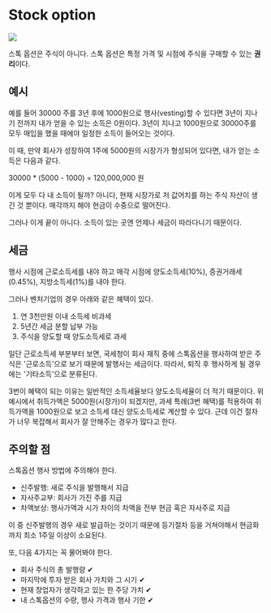 # Stock option

[![](https://blog.kakaocdn.net/dn/OP5BH/btqIw0dn75N/UMwxSyjONWWfuqAIVUBSC0/img.jpg)](https://blog.daum.net/kmbc/1197)

스톡 옵션은 주식이 아니다. 스톡 옵션은 특정 가격 및 시점에 주식을 구매할 수 있는 **권리**이다.

## 예시

예를 들어 30000 주를 3년 후에 1000원으로 행사(vesting)할 수 있다면 3년이 지나기 전까지 내가 얻을 수 있는 소득은 0원이다.
3년이 지나고 1000원으로 30000주를 모두 매입을 했을 때에야 일정한 소득이 들어오는 것이다.

이 때, 만약 회사가 성장하여 1주에 5000원의 시장가가 형성되어 있다면, 내가 얻는 소득은 다음과 같다.

30000 * (5000 - 1000) = 120,000,000 원

이게 모두 다 내 소득이 될까? 아니다, 현재 시장가로 저 값어치를 하는 주식 자산이 생긴 것 뿐이다. 매각까지 해야 현금이 수중으로 떨어진다.

그러나 이게 끝이 아니다. 소득이 있는 곳엔 언제나 세금이 따라다니기 때문이다.

## 세금

행사 시점에 근로소득세를 내야 하고 매각 시점에 양도소득세(10%), 증권거래세(0.45%), 지방소득세(1%)를 내야 한다.

그러나 벤처기업의 경우 아래와 같은 혜택이 있다.

1. 연 3천만원 이내 소득세 비과세
2. 5년간 세금 분할 납부 가능
3. 주식을 양도할 때 양도소득세로 과세

일단 근로소득세 부분부터 보면, 국세청이 회사 재직 중에 스톡옵션을 행사하여 받은 주식은 '근로소득'으로 보기 때문에 발행사는 세금이다.
따라서, 퇴직 후 행사하게 될 경우에는 '기타소득'으로 분류된다.

3번이 혜택이 되는 이유는 일반적인 소득세율보다 양도소득세율이 더 적기 때문이다. 위 예시에서 취득가액은 5000원(시장가)이 되겠지만,
과세 특례(3번 혜택)를 적용하여 취득가액을 1000원으로 보고 소득세 대신 양도소득세로 계산할 수 있다. 근데 이건 절차가 너무 복잡해서
회사가 잘 안해주는 경우가 많다고 한다.

## 주의할 점

스톡옵션 행사 방법에 주의해야 한다.

* 신주발행: 새로 주식을 발행해서 지급
* 자사주교부: 회사가 가진 주를 지급
* 차액보상: 행사가액과 시가 차이의 차액을 전부 현금 혹은 자사주로 지급

이 중 신주발행의 경우 새로 발급하는 것이기 때문에 등기절차 등을 거쳐야해서 현금화까지 최소 1주일 이상이 소요된다.

또, 다음 4가지는 꼭 물어봐야 한다.

* 회사 주식의 총 발행량 ✔
* 마지막에 투자 받은 회사 가치와 그 시기 ✔
* 현재 창업자가 생각하고 있는 한 주당 가치 ✔
* 내 스톡옵션의 수량, 행사 가격과 행사 기한 ✔

